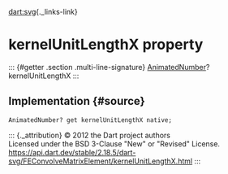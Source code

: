 [dart:svg](../../dart-svg/dart-svg-library){._links-link}

kernelUnitLengthX property
==========================

::: {#getter .section .multi-line-signature}
[AnimatedNumber](../animatednumber-class)? kernelUnitLengthX
:::

Implementation {#source}
--------------

``` {.language-dart data-language="dart"}
AnimatedNumber? get kernelUnitLengthX native;
```

::: {._attribution}
© 2012 the Dart project authors\
Licensed under the BSD 3-Clause \"New\" or \"Revised\" License.\
<https://api.dart.dev/stable/2.18.5/dart-svg/FEConvolveMatrixElement/kernelUnitLengthX.html>
:::
